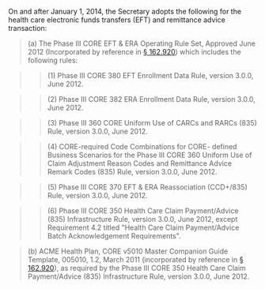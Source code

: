 On and after January 1, 2014, the Secretary adopts the following for the health care electronic funds transfers (EFT) and remittance advice transaction:

> (a) The Phase III CORE EFT & ERA Operating Rule Set, Approved June 2012 (Incorporated by reference in [§ 162.920](/hipaa/regulations/162-920-availability-specifications-rules/)) which includes the following rules:

> > (1) Phase III CORE 380 EFT Enrollment Data Rule, version 3.0.0, June 2012.
 
> > (2) Phase III CORE 382 ERA Enrollment Data Rule, version 3.0.0, June 2012.

> > (3) Phase III 360 CORE Uniform Use of CARCs and RARCs (835) Rule, version 3.0.0, June 2012.

> > (4) CORE-required Code Combinations for CORE- defined Business Scenarios for the Phase III CORE 360 Uniform Use of Claim Adjustment Reason Codes and Remittance Advice Remark Codes (835) Rule, version 3.0.0, June 2012.

> > (5) Phase III CORE 370 EFT & ERA Reassociation (CCD+/835) Rule, version 3.0.0, June 2012.

> > (6) Phase III CORE 350 Health Care Claim Payment/Advice (835) Infrastructure Rule, version 3.0.0, June 2012, except Requirement 4.2 titled "Health Care Claim Payment/Advice Batch Acknowledgement Requirements".

> (b) ACME Health Plan, CORE v5010 Master Companion Guide Template, 005010, 1.2, March 2011 (incorporated by reference in [§ 162.920](/hipaa/regulations/162-920-availability-specifications-rules/)), as required by the Phase III CORE 350 Health Care Claim Payment/Advice (835) Infrastructure Rule, version 3.0.0, June 2012.
